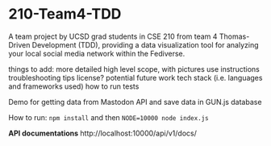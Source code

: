 # 210-Team4-TDD
A team project by UCSD grad students in CSE 210 from team 4 Thomas-Driven Development (TDD), providing a data visualization tool for analyzing your local social media network within the Fediverse.

things to add:
more detailed high level scope, with pictures
use instructions
troubleshooting tips
license?
potential future work
tech stack (i.e. languages and frameworks used)
how to run tests

Demo for getting data from Mastodon API and save data in GUN.js database

How to run:
`npm install` and then
`NODE=10000 node index.js`

**API documentations**
http://localhost:10000/api/v1/docs/